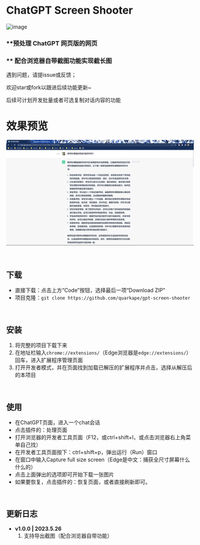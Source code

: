 #  ChatGPT Screen Shooter

<img src="https://raw.githubusercontent.com/quarkape/free-canvas/main/img/free-canvas.png" alt="image" style="height:100px" />

### **预处理 ChatGPT 网页版的网页

### ** 配合浏览器自带截图功能实现截长图

遇到问题，请提issue或反馈；

欢迎star或fork以跟进后续功能更新~

后续可计划开发批量或者可选复制对话内容的功能



# 效果预览

![处理后的页面效果](img/xg.png)

&nbsp;&nbsp;

## 下载

- 直接下载：点击上方“Code”按钮，选择最后一项“Download ZIP”
- 项目克隆：`git clone https://github.com/quarkape/gpt-screen-shooter`

&nbsp;

## 安装

1. 将完整的项目下载下来
2. 在地址栏输入`chrome://extensions/`（Edge浏览器是`edge://extensions/`）回车，进入扩展程序管理页面
3. 打开开发者模式，并在页面找到加载已解压的扩展程序并点击，选择从解压后的本项目

&nbsp;

## 使用

- 在ChatGPT页面，进入一个chat会话
- 点击插件的：处理页面
- 打开浏览器的开发者工具页面（F12，或ctrl+shift+I，或点击浏览器右上角菜单自己找）
- 在开发者工具页面按下：ctrl+shift+p，弹出运行（Run）窗口
- 在窗口中输入Capture full size screen（Edge是中文：捕获全尺寸屏幕什么什么的）
- 点击上面弹出的选项即可开始下载一张图片
- 如果要恢复，点击插件的：恢复页面，或者直接刷新即可。

&nbsp;

##  更新日志

- **v1.0.0 | 2023.5.26**
  1. 支持导出截图（配合浏览器自带功能）
